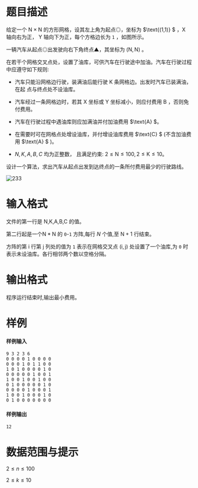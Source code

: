 
# 题目描述

给定一个 $\text{N}\times \text{N}$ 的方形网格，设其左上角为起点◎，坐标为  $\text{(1,1)} $ ，$\text{X}$ 轴向右为正， $\text{Y}$ 轴向下为正，每个方格边长为 `1` ，如图所示。

一辆汽车从起点◎出发驶向右下角终点▲，其坐标为 $(\text{N},\text{N})$ 。

在若干个网格交叉点处，设置了油库，可供汽车在行驶途中加油。汽车在行驶过程中应遵守如下规则:

* 汽车只能沿网格边行驶，装满油后能行驶 $\text{K}$ 条网格边。出发时汽车已装满油，在起 点与终点处不设油库。

* 汽车经过一条网格边时，若其 $\text{X}$ 坐标或 $\text{Y}$ 坐标减小，则应付费用 $\text{B}$ ，否则免付费用。

* 汽车在行驶过程中遇油库则应加满油并付加油费用 $\text{A} $。

* 在需要时可在网格点处增设油库，并付增设油库费用 $\text{C} $ (不含加油费用 $\text{A} $ )。

* $N , K , A , B , C$ 均为正整数， 且满足约束: $2\leq \text{N} \leq 100, 2 \leq \text{K} \leq 10$。

设计一个算法，求出汽车从起点出发到达终点的一条所付费用最少的行驶路线。

![233](/source/guoj/1048/img/aHR0cHM6Ly9ndW9qLmljdS9wcm9ibGVtLzEwNDgvaHR0cHM6Ly93d3cub2ouc3d1c3QuZWR1LmNuL3VwbG9hZC9pbWFnZS9wcm9ibGVtLzE3NTAucG5n.png)

# 输入格式

文件的第一行是 $\text{N,K,A,B,C}$ 的值。

第二行起是一个$\text{N}*\text{N}$ 的 `0`-`1` 方阵,每行 $N$ 个值,至 $\text{N}+1$ 行结束。

方阵的第 $\text{i}$ 行第 $\text{j}$ 列处的值为 `1` 表示在网格交叉点 $(\text{i},\text{j})$ 处设置了一个油库,为 `0` 时表示未设油库。各行相邻两个数以空格分隔。

# 输出格式

程序运行结束时,输出最小费用。

# 样例

#### 样例输入
```plain
9 3 2 3 6
0 0 0 0 1 0 0 0 0
0 0 0 1 0 1 1 0 0
1 0 1 0 0 0 0 1 0
0 0 0 0 0 1 0 0 1
1 0 0 1 0 0 1 0 0
0 1 0 0 0 0 0 1 0
0 0 0 0 1 0 0 0 1
1 0 0 1 0 0 0 1 0
0 1 0 0 0 0 0 0 0
```
#### 样例输出
```plain
12
```

# 数据范围与提示

$2\leq n\leq 100$

$2 \leq k \leq 10$

